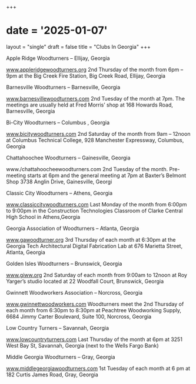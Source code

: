 +++
# date = '2025-01-07'
layout = "single"
draft = false
title = "Clubs In Georgia"
+++

Apple Ridge Woodturners  –  Ellijay, Georgia

www.appleridgewoodturners.org     2nd Thursday of the month from 6pm – 9pm at the Big Creek Fire Station, Big Creek Road, Ellijay, Georgia

Barnesville Woodturners   –  Barnesville, Georgia

www.barnesvillewoodturners.com       2nd Tuesday of the month at 7pm. The meetings are usually held at Fred Morris’ shop at 168 Howards Road, Barnesville, Georgia

Bi-City Woodturners  – Columbus , Georgia

www.bicitywoodturners.com      2nd Saturday of the month from 9am – 12noon at Columbus Technical College, 928 Manchester Expressway, Columbus, Georgia

Chattahoochee Woodturners  –   Gainesville, Georgia

www./chattahoocheewoodturners.com  2nd Tuesday of the month. Pre-meeting starts at 6pm and the general meeting at 7pm at Baxter’s Belmont Shop 3738 Anglin Drive, Gainesville, Georgi 

Classic City Woodturners  –  Athens, Georgia

www.classiccitywoodturners.com  Last Monday of the month from 6:00pm to 9:00pm in the Construction Technologies Classroom of Clarke Central High School in Athens,Georgia

Georgia Association of Woodturners  –  Atlanta, Georgia 

www.gawoodturner.org  3rd Thursday of each month at 6:30pm at the Georgia Tech Architectural Digital Fabrication Lab at 676 Marietta Street, Atlanta, Georgia 

Golden Isles Woodturners  –  Brunswick, Georgia

www.giww.org  2nd Saturday of each month from 9:00am to 12noon at Roy Yarger’s studio located at 22 Woodfall Court, Brunswick, Georgia

Gwinnett Woodworkers Association  –  Norcross, Georgia

www.gwinnettwoodworkers.com  Woodturners meet the 2nd Thursday of each month from 6:30pm to 8:30pm at Peachtree Woodworking Supply, 6684 Jimmy Carter Boulevard, Suite 100, Norcross, Georgia

Low Country Turners   –  Savannah, Georgia

www.lowcountryturners.com    Last Thursday of the month at 6pm at 3251 West Bay St, Savannah, Georgia (next to the Wells Fargo Bank)

Middle Georgia  Woodturners  –  Gray, Georgia

www.middlegeorgiawoodturners.com  1st Tuesday of each month at 6 pm at 182 Curtis James Road, Gray, Georgia

